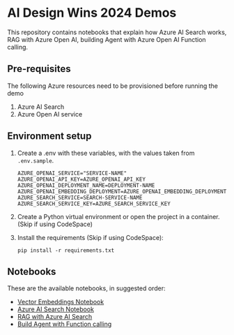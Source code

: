 # AI Design Wins 2024 Demos

This repository contains notebooks that explain how Azure AI Search works, RAG with Azure Open AI, building Agent with Azure Open AI Function calling.

## Pre-requisites
The following Azure resources need to be provisioned before running the demo
1. Azure AI Search
2. Azure Open AI service
## Environment setup


1. Create a .env with these variables, with the values taken from `.env.sample`.

    ```shell
    AZURE_OPENAI_SERVICE="SERVICE-NAME"
    AZURE_OPENAI_API_KEY=AZURE_OPENAI_API_KEY
    AZURE_OPENAI_DEPLOYMENT_NAME=DEPLOYMENT-NAME
    AZURE_OPENAI_EMBEDDING_DEPLOYMENT=AZURE_OPENAI_EMBEDDING_DEPLOYMENT
    AZURE_SEARCH_SERVICE=SEARCH-SERVICE-NAME
    AZURE_SEARCH_SERVICE_KEY=AZURE_SEARCH_SERVICE_KEY
    ```

2. Create a Python virtual environment or open the project in a container. (Skip if using CodeSpace)

3. Install the requirements (Skip if using CodeSpace):

    ```shell
    pip install -r requirements.txt
    ```

## Notebooks

These are the available notebooks, in suggested order:

* [Vector Embeddings Notebook](./notebooks/01_vector_embeddings.ipynb)
* [Azure AI Search Notebook](./notebooks/02_azure_ai_search.ipynb)
* [RAG with Azure AI Search](./notebooks/03_rag.ipynb)
* [Build Agent with Function calling](./notebooks/04_build_agent.ipynb)

